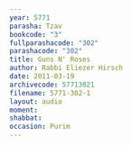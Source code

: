 ```yaml
---
year: 5771
parasha: Tzav
bookcode: "3"
fullparashacode: "302"
parashacode: "302"
title: Guns N' Roses
author: Rabbi Eliezer Hirsch
date: 2011-03-19
archivecode: 57713021
filename: 5771-302-1
layout: audio
moment: 
shabbat: 
occasion: Purim
---
```

